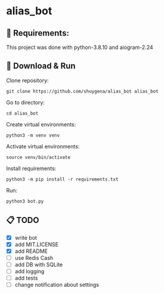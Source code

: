 # alias_bot


## :toolbox: Requirements:  
This project was done with python-3.8.10 and aiogram-2.24

## :link: Download & Run
Clone repository:
```
git clone https://github.com/shuygena/alias_bot alias_bot
```
Go to directory:
```
cd alias_bot
```
Create virtual environments:
```
python3 -m venv venv
```
Activate virtual environments:
```
source venv/bin/activate
```
Install requirements:  
```
python3 -m pip install -r requirements.txt
```
Run:   
```
python3 bot.py
``` 
## :clipboard: TODO
- [x] write bot
- [x] add MIT.LICENSE
- [x] add README
- [ ] use Redis Cash
- [ ] add DB with SQLite
- [ ] add logging
- [ ] add tests
- [ ] change notification about settings

